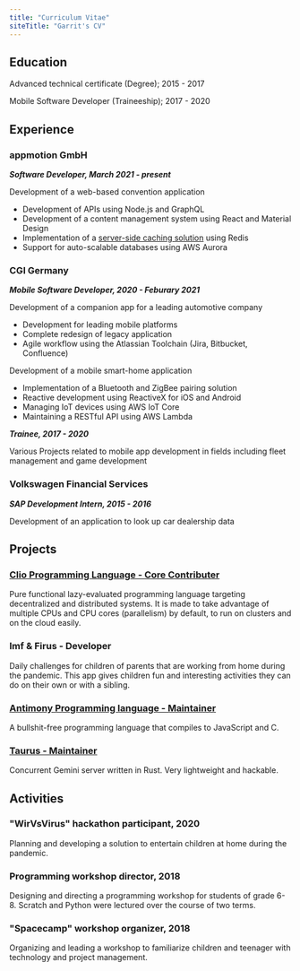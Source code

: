 ```yaml
---
title: "Curriculum Vitae"
siteTitle: "Garrit's CV"
---
```


## Education

Advanced technical certificate (Degree); 2015 - 2017

Mobile Software Developer (Traineeship); 2017 - 2020

## Experience

### appmotion GmbH

_**Software Developer, March 2021 - present**_

Development of a web-based convention application

* Development of APIs using Node.js and GraphQL
* Development of a content management system using React and Material Design
* Implementation of a [server-side caching solution](/posts/2021-10-04-server-side-caching-with-apollo-graphql)
using Redis
* Support for auto-scalable databases using AWS Aurora

### CGI Germany

_**Mobile Software Developer, 2020 - Feburary 2021**_

Development of a companion app for a leading automotive company

* Development for leading mobile platforms
* Complete redesign of legacy application
* Agile workflow using the Atlassian Toolchain (Jira, Bitbucket, Confluence)

Development of a mobile smart-home application

* Implementation of a Bluetooth and ZigBee pairing solution
* Reactive development using ReactiveX for iOS and Android
* Managing IoT devices using AWS IoT Core
* Maintaining a RESTful API using AWS Lambda

_**Trainee, 2017 - 2020**_

Various Projects related to mobile app development in fields including fleet
management and game development

### Volkswagen Financial Services

_**SAP Development Intern, 2015 - 2016**_

Development of an application to look up car dealership data

## Projects

### [Clio Programming Language - Core Contributer](https://clio-lang.org/)

Pure functional lazy-evaluated programming language targeting decentralized and
distributed systems. It is made to take advantage of multiple CPUs and CPU
cores (parallelism) by default, to run on clusters and on the cloud easily.

### Imf & Firus - Developer

Daily challenges for children of parents that are working from home during the
pandemic. This app gives children fun and interesting activities they can do
on their own or with a sibling.

### [Antimony Programming language - Maintainer](https://github.com/antimony-lang/antimony)

A bullshit-free programming language that compiles to JavaScript and C.

### [Taurus - Maintainer](https://github.com/garritfra/taurus)

Concurrent Gemini server written in Rust. Very lightweight and hackable.

## Activities

### "WirVsVirus" hackathon participant, 2020

Planning and developing a solution to entertain children at home during the pandemic.

### Programming workshop director, 2018

Designing and directing a programming workshop for students of grade 6-8.
Scratch and Python were lectured over the course of two terms.

### "Spacecamp" workshop organizer, 2018

Organizing and leading a workshop to familiarize children and teenager with
technology and project management.
